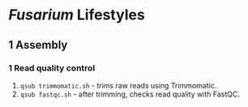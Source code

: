 # *Fusarium* Lifestyles

## 1 Assembly
### 1 Read quality control
 
1. `qsub trimmomatic.sh` - trims raw reads using Trimmomatic.
2. `qsub fastqc.sh` - after trimming, checks read quality with FastQC.

